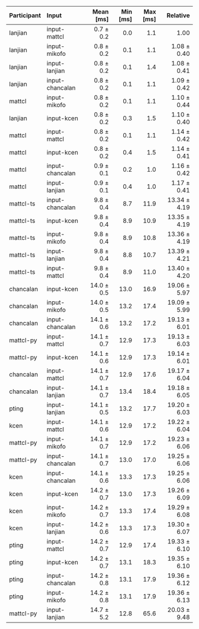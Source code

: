 | Participant | Input | Mean [ms] | Min [ms] | Max [ms] | Relative |
|:---|:---|---:|---:|---:|---:|
| lanjian | input-mattcl | 0.7 ± 0.2 | 0.0 | 1.1 | 1.00 |
| lanjian | input-mikofo | 0.8 ± 0.2 | 0.1 | 1.1 | 1.08 ± 0.40 |
| lanjian | input-lanjian | 0.8 ± 0.2 | 0.1 | 1.4 | 1.08 ± 0.41 |
| lanjian | input-chancalan | 0.8 ± 0.2 | 0.1 | 1.1 | 1.09 ± 0.42 |
| mattcl | input-mikofo | 0.8 ± 0.2 | 0.1 | 1.1 | 1.10 ± 0.44 |
| lanjian | input-kcen | 0.8 ± 0.2 | 0.3 | 1.5 | 1.10 ± 0.40 |
| mattcl | input-mattcl | 0.8 ± 0.2 | 0.1 | 1.1 | 1.14 ± 0.42 |
| mattcl | input-kcen | 0.8 ± 0.2 | 0.4 | 1.5 | 1.14 ± 0.41 |
| mattcl | input-chancalan | 0.9 ± 0.1 | 0.2 | 1.0 | 1.16 ± 0.42 |
| mattcl | input-lanjian | 0.9 ± 0.1 | 0.4 | 1.0 | 1.17 ± 0.41 |
| mattcl-ts | input-chancalan | 9.8 ± 0.4 | 8.7 | 11.9 | 13.34 ± 4.19 |
| mattcl-ts | input-kcen | 9.8 ± 0.4 | 8.9 | 10.9 | 13.35 ± 4.19 |
| mattcl-ts | input-mikofo | 9.8 ± 0.4 | 8.9 | 10.8 | 13.36 ± 4.19 |
| mattcl-ts | input-lanjian | 9.8 ± 0.4 | 8.8 | 10.7 | 13.39 ± 4.21 |
| mattcl-ts | input-mattcl | 9.8 ± 0.4 | 8.9 | 11.0 | 13.40 ± 4.20 |
| chancalan | input-kcen | 14.0 ± 0.5 | 13.0 | 16.9 | 19.06 ± 5.97 |
| chancalan | input-mikofo | 14.0 ± 0.5 | 13.2 | 17.4 | 19.09 ± 5.99 |
| chancalan | input-chancalan | 14.1 ± 0.6 | 13.2 | 17.2 | 19.13 ± 6.01 |
| mattcl-py | input-mattcl | 14.1 ± 0.7 | 12.9 | 17.3 | 19.13 ± 6.03 |
| mattcl-py | input-kcen | 14.1 ± 0.6 | 12.9 | 17.3 | 19.14 ± 6.01 |
| chancalan | input-mattcl | 14.1 ± 0.7 | 12.9 | 17.6 | 19.17 ± 6.04 |
| chancalan | input-lanjian | 14.1 ± 0.7 | 13.4 | 18.4 | 19.18 ± 6.05 |
| pting | input-lanjian | 14.1 ± 0.5 | 13.2 | 17.7 | 19.20 ± 6.03 |
| kcen | input-mattcl | 14.1 ± 0.6 | 12.9 | 17.2 | 19.22 ± 6.04 |
| mattcl-py | input-mikofo | 14.1 ± 0.7 | 12.9 | 17.2 | 19.23 ± 6.06 |
| mattcl-py | input-chancalan | 14.1 ± 0.7 | 13.0 | 17.0 | 19.25 ± 6.06 |
| kcen | input-chancalan | 14.1 ± 0.6 | 13.3 | 17.3 | 19.25 ± 6.06 |
| kcen | input-kcen | 14.2 ± 0.7 | 13.0 | 17.3 | 19.26 ± 6.09 |
| kcen | input-mikofo | 14.2 ± 0.7 | 13.3 | 17.4 | 19.29 ± 6.08 |
| kcen | input-lanjian | 14.2 ± 0.6 | 13.3 | 17.3 | 19.30 ± 6.07 |
| pting | input-mattcl | 14.2 ± 0.7 | 12.9 | 17.4 | 19.33 ± 6.10 |
| pting | input-kcen | 14.2 ± 0.7 | 13.1 | 18.3 | 19.35 ± 6.10 |
| pting | input-chancalan | 14.2 ± 0.8 | 13.1 | 17.9 | 19.36 ± 6.12 |
| pting | input-mikofo | 14.2 ± 0.8 | 13.1 | 17.9 | 19.36 ± 6.13 |
| mattcl-py | input-lanjian | 14.7 ± 5.2 | 12.8 | 65.6 | 20.03 ± 9.48 |
